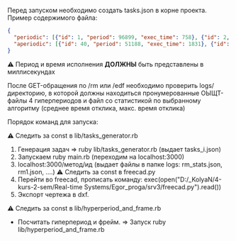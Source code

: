 Перед запуском необходимо создать tasks.json в корне проекта. Пример содержимого файла:
```json
{
  "periodic": [{"id": 1, "period": 96899, "exec_time": 758}, {"id": 2, "period": 63384, "exec_time": 275}, {"id": 3, "period": 80497, "exec_time": 406}, {"id": 4, "period": 45346, "exec_time": 630}, {"id": 5, "period": 87180, "exec_time": 1145}],
  "aperiodic": [{"id": 40, "period": 51188, "exec_time": 1831}, {"id": 41, "period": 47113, "exec_time": 1593}, {"id": 42, "period": 91777, "exec_time": 396}, {"id": 43, "period": 98283, "exec_time": 1476}, {"id": 44, "period": 35101, "exec_time": 615}, {"id": 45, "period": 41348, "exec_time": 1641}, {"id": 46, "period": 50201, "exec_time": 1088}, {"id": 47, "period": 67920, "exec_time": 555}, {"id": 48, "period": 55377, "exec_time": 404}, {"id": 49, "period": 50834, "exec_time": 974}, {"id": 50, "period": 78815, "exec_time": 1933}, {"id": 51, "period": 43526, "exec_time": 1155}, {"id": 52, "period": 30246, "exec_time": 1245}, {"id": 53, "period": 85844, "exec_time": 873}, {"id": 54, "period": 98815, "exec_time": 519}, {"id": 55, "period": 96579, "exec_time": 1736}, {"id": 56, "period": 80944, "exec_time": 1907}, {"id": 57, "period": 79729, "exec_time": 410}, {"id": 58, "period": 37591, "exec_time": 321}, {"id": 59, "period": 77885, "exec_time": 330}, {"id": 60, "period": 72549, "exec_time": 871}]
}
```
:warning: Период и время исполнения **ДОЛЖНЫ** быть представлены в миллисекундах

После GET-обращения по /rm или /edf необходимо проверить logs/ директорию, в которой должны находиться пронумерованные ОЫЩТ-файлы 4 гиперпериодов и файл со статистикой по выбранному алгоритму (среднее время отклика, макс. время отклика)


Порядок команд для запуска:

:warning:  Следить за const в lib/tasks_generator.rb
1. Генерация задач => ruby lib/tasks_generator.rb (выдает tasks_i.json)
2. Запускаем ruby main.rb (переходим на localhost:3000)
3. localhost:3000/метод/ид (выдает файлы в папке logs: rm_stats.json, rm1.json, ....)
:warning:  Следить за const в freecad.py
4. Перейти во freecad, прописать команду: exec(open("D:/_KolyaN/4-kurs-2-sem/Real-time Systems/Egor_proga/srv3/freecad.py").read())
5. Экспорт чертежа в dxf.

:warning:  Следить за const в lib/hyperperiod_and_frame.rb
- Посчитать гиперпериод и фрейм. => Запуск ruby lib/hyperperiod_and_frame.rb
